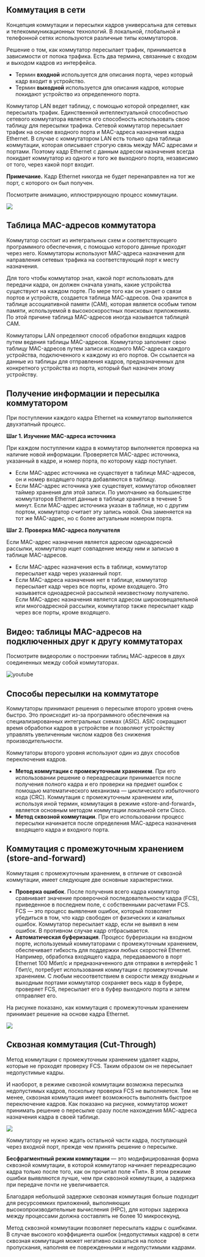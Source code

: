 <!-- 2.1.1 -->
## Коммутация в сети

Концепция коммутации и пересылки кадров универсальна для сетевых и телекоммуникационных технологий. В локальной, глобальной и телефонной сетях используются различные типы коммутаторов.

Решение о том, как коммутатор пересылает трафик, принимается в зависимости от потока трафика. Есть два термина, связанные с входом и выходом кадров из интерфейса.

* Термин **входной** используется для описания порта, через который кадр входит в устройство.
* Термин **выходной** используется для описания кадров, которые покидают устройство из определенного порта.

Коммутатор LAN ведет таблицу, с помощью которой определяет, как пересылать трафик. Единственной интеллектуальной способностью сетевого коммутатора является его способность использовать свою таблицу для пересылки трафика. Сетевой коммутатор пересылает трафик на основе входного порта и MAC-адреса назначения кадра Ethernet. В случае с коммутатором LAN есть только одна таблица коммутации, которая описывает строгую связь между MAC адресами и портами. Поэтому кадр Ethernet с данным адресом назначения всегда покидает коммутатор из одного и того же выходного порта, независимо от того, через какой порт входит.

**Примечание.** Кадр Ethernet никогда не будет перенаправлен на тот же порт, с которого он был получен.

Посмотрите анимацию, иллюстрирующую процесс коммутации.

![](./assets/2.1.1.gif)

<!--
Показывает прямоугольник для идентификации коммутатора с 6 нумерованными квадратами для 6 коммутационных портов. Таблица MAC-адресов показывает MAC-адрес, зарегистрированный на каждый номер порта.
-->

<!-- 2.1.2 -->
## Таблица MAC-адресов коммутатора

Коммутатор состоит из интегральных схем и соответствующего программного обеспечения, с помощью которого данные проходят через него. Коммутаторы используют MAC-адреса назначения для направления сетевых трафика на соответствующий порт к месту назначения.

Для того чтобы коммутатор знал, какой порт использовать для передачи кадра, он должен сначала узнать, какие устройства существуют на каждом порте. По мере того как он узнает о связи портов и устройств, создается таблица МАС-адресов. Она хранится в таблице ассоциативной памяти (CAM), которая является особым типом памяти, используемой в высокоскоростных поисковых приложениях. По этой причине таблица MAC-адресов иногда называется таблицей CAM.

Коммутаторы LAN определяют способ обработки входящих кадров путем ведения таблицы MAC-адресов. Коммутатор заполняет свою таблицу MAC-адресов путем записи исходного MAC-адреса каждого устройства, подключенного к каждому из его портов. Он ссылается на данные из таблицы для отправления кадров, предназначенных для конкретного устройства из порта, который был назначен этому устройству.

<!-- 2.1.3 -->
## Получение информации и пересылка коммутатором

При поступлении каждого кадра Ethernet на коммутатор выполняется двухэтапный процесс.

**Шаг 1. Изучение MAC-адреса источника**

При каждом поступлении кадра в коммутатор выполняется проверка на наличие новой информации. Проверяется MAC-адрес источника, указанный в кадре, и номер порта, по которому кадр поступает.

* Если MAC-адрес источника не существует в таблице MAC-адресов, он и номер входящего порта добавляются в таблицу.
* Если MAC-адрес источника уже существует, коммутатор обновляет таймер хранения для этой записи. По умолчанию на большинстве коммутаторов Ethernet данные в таблице хранятся в течение 5 минут. Если MAC-адрес источника указан в таблице, но с другим портом, коммутатор считает эту запись новой. Она заменяется на тот же MAC-адрес, но с более актуальным номером порта.

**Шаг 2. Проверка MAC-адреса получателя**

Если MAC-адрес назначения является адресом одноадресной рассылки, коммутатор ищет совпадение между ним и записью в таблице MAC-адресов.

* Если MAC-адрес назначения есть в таблице, коммутатор пересылает кадр через указанный порт.
* Если MAC-адреса назначения нет в таблице, коммутатор пересылает кадр через все порты, кроме входящего. Это называется одноадресной рассылкой неизвестному получателю. Если MAC-адрес назначения является адресом широковещательной или многоадресной рассылки, коммутатор также пересылает кадр через все порты, кроме входящего.

<!-- 2.1.4 -->
## Видео: таблицы MAC-адресов на подключенных друг к другу коммутаторах

Посмотрите видеоролик о построении таблиц МАС-адресов в двух соединенных между собой коммутаторах.

![youtube](https://www.youtube.com/watch?v=fi7Ss-_9LvY)

<!-- 2.1.5 -->
## Способы пересылки на коммутаторе

Коммутаторы принимают решения о пересылке второго уровня очень быстро. Это происходит из-за программного обеспечения на специализированных интегральных схемах (ASIC). ASIC сокращают время обработки кадров в устройстве и позволяют устройству управлять увеличенным числом кадров без снижения производительности.

Коммутаторы второго уровня используют один из двух способов переключения кадров.

* **Метод коммутации с промежуточным хранением**. При его использовании решение о переадресации принимается после получения полного кадра и его проверки на предмет ошибок с помощью математического механизма — циклического избыточного кода (CRC). Коммутация с промежуточным хранением или, используя иной термин, коммутация в режиме «store-and-forward», является основным методом коммутации локальной сети Cisco.
* **Метод сквозной коммутации**. При его использовании процесс пересылки начинается после определения МАС-адреса назначения входящего кадра и входного порта.

<!-- 2.1.6 -->
## Коммутация с промежуточным хранением (store-and-forward)

Коммутация с промежуточным хранением, в отличие от сквозной коммутации, имеет следующие две основные характеристики.

* **Проверка ошибок**. После получения всего кадра коммутатор сравнивает значение проверочной последовательности кадра (FCS), приведенное в последнем поле, с собственными расчетами FCS. FCS — это процесс выявления ошибок, который позволяет убедиться в том, что кадр свободен от физических и канальных ошибок. Коммутатор пересылает кадр, если не выявил в нем ошибок. В противном случае кадр отбрасывается.
* **Автоматическая буферизация**. Процесс буферизации на входном порте, используемый коммутаторами с промежуточным хранением, обеспечивает гибкость для поддержки любых скоростей Ethernet. Например, обработка входящего кадра, передаваемого в порт Ethernet 100 Мбит/с и предназначенного для отправки в интерфейс 1 Гбит/с, потребует использования коммутации с промежуточным хранением. С любым несоответствием в скорости между входным и выходным портами коммутатор сохраняет весь кадр в буфере, проверяет FCS, пересылает его в буфер выходного порта и затем отправляет его.

На рисунке показано, как коммутация с промежуточным хранением принимает решение на основе кадра Ethernet.

![](./assets/2.1.6.svg)


<!--
Показывает диаграмму кадра ethernet и подчеркивает тот факт, что при методе с промежуточным хранением коммутатор считывает весь кадр, включая все заголовки, данные и последовательность проверки кадров перед переадресацией
-->

<!-- 2.1.7 -->
## Сквозная коммутация (Cut-Through)

Метод коммутации с промежуточным хранением удаляет кадры, которые не проходят проверку FCS. Таким образом он не пересылает недопустимые кадры.

И наоборот, в режиме сквозной коммутации возможна пересылка недопустимых кадров, поскольку проверка FCS не выполняется. Тем не менее, сквозная коммутация имеет возможность выполнять быстрое переключение кадров. Как показано на рисунке, коммутатор может принимать решение о пересылке сразу после нахождения МАС-адреса назначения кадра в своей таблице.

![](./assets/2.1.7.svg)


<!--
Показывает диаграмму кадра Ethernet и подчеркивает тот факт, что при переключении коммутатор может перенаправлять кадр после считывания MAC-адреса назначения
-->

Коммутатору не нужно ждать остальной части кадра, поступающей через входной порт, прежде чем принять решение о пересылке.

**Бесфрагментный режим коммутации** — это модифицированная форма сквозной коммутации, в которой коммутатор начинает переадресацию кадра только после того, как он прочитал поле «Тип». В этом режиме ошибки выявляются лучше, чем при сквозной коммутации, а задержка при передаче почти не увеличивается.

Благодаря небольшой задержке сквозная коммутация больше подходит для ресурсоемких приложений, выполняющих высокопроизводительные вычисления (HPC), для которых задержка между процессами должна составлять не более 10 микросекунд.

Метод сквозной коммутации позволяет пересылать кадры с ошибками. В случае высокого коэффициента ошибок (недопустимых кадров) в сети сквозная коммутация может негативно сказаться на полосе пропускания, наполняя ее поврежденными и недопустимыми кадрами.

<!-- 2.1.8 -->
<!-- quiz -->

